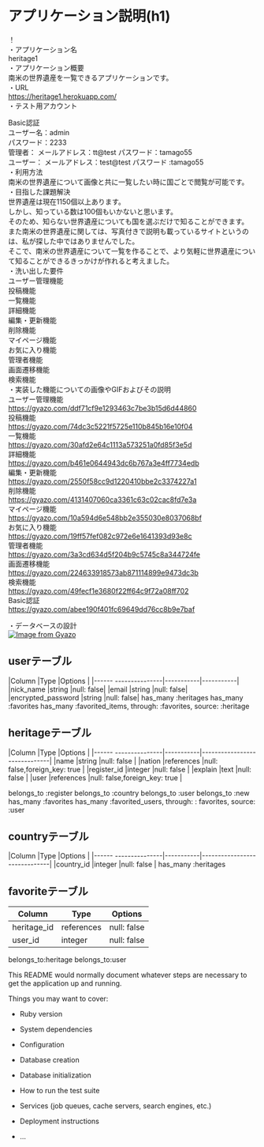# アプリケーション説明(h1)
 ！[](./images/image.100.jpeg)<br>
・アプリケーション名<br>
  heritage1<br>
・アプリケーション概要<br>
  南米の世界遺産を一覧できるアプリケーションです。<br>
・URL<br>
  https://heritage1.herokuapp.com/<br>
・テスト用アカウント<br>

  Basic認証<br>
  ユーザー名：admin<br>
  パスワード：2233<br>
  管理者：
   メールアドレス：tt@test   パスワード：tamago55<br>
  ユーザー：
   メールアドレス：test@test パスワード :tamago55<br>
・利用方法<br>
  南米の世界遺産について画像と共に一覧したい時に国ごとで閲覧が可能です。<br>
・目指した課題解決<br>
  世界遺産は現在1150個以上あります。<br>
  しかし、知っている数は100個もいかないと思います。<br>
  そのため、知らない世界遺産についても国を選ぶだけで知ることができます。<br>
  また南米の世界遺産に関しては、写真付きで説明も載っているサイトというのは、私が探した中ではありませんでした。<br>
  そこで、南米の世界遺産について一覧を作ることで、より気軽に世界遺産について知ることができるきっかけが作れると考えました。<br>
・洗い出した要件<br>
  ユーザー管理機能<br>
  投稿機能<br>
  一覧機能<br>
  詳細機能<br>
  編集・更新機能<br>
  削除機能<br>
  マイページ機能<br>
  お気に入り機能<br>
  管理者機能<br>
  画面遷移機能<br>
  検索機能<br>
・実装した機能についての画像やGIFおよびその説明<br>
ユーザー管理機能<br>
https://gyazo.com/ddf71cf9e1293463c7be3b15d6d44860<br>
投稿機能<br>
https://gyazo.com/74dc3c5221f5725e110b845b16e10f04<br>
一覧機能<br>
https://gyazo.com/30afd2e64c1113a573251a0fd85f3e5d<br>
詳細機能<br>
https://gyazo.com/b461e0644943dc6b767a3e4ff7734edb<br>
編集・更新機能<br>
https://gyazo.com/2550f58cc9d1220410bbe2c3374227a1<br>
削除機能<br>
https://gyazo.com/4131407060ca3361c63c02cac8fd7e3a<br>
マイページ機能<br>
https://gyazo.com/10a594d6e548bb2e355030e8037068bf<br>
お気に入り機能<br>
https://gyazo.com/19ff57fef082c972e6e1641393d93e8c<br>
管理者機能<br>
https://gyazo.com/3a3cd634d5f204b9c5745c8a344724fe<br>
画面遷移機能<br>
https://gyazo.com/224633918573ab871114899e9473dc3b<br>
検索機能<br>
https://gyazo.com/49fecf1e3680f22ff64c9f72a08ff702<br>
Basic認証<br>
https://gyazo.com/abee190f401fc69649dd76cc8b9e7baf<br>

・データベースの設計<br>
[![Image from Gyazo](https://i.gyazo.com/38689c026fdad3150e91e0354ac5470e.png)](https://gyazo.com/38689c026fdad3150e91e0354ac5470e)
## userテーブル

|Column                |Type       |Options    |
|------ ---------------|-----------|-----------|
|nick_name             |string     |null: false|
|email                 |string     |null: false|
|encrypted_password    |string     |null: false|
has_many :heritages
has_many :favorites
has_many :favorited_items, through: :favorites, source: :heritage
## heritageテーブル
|Column                |Type       |Options                       |
|------ ---------------|-----------|------------------------------|
|name                  |string     |null: false                   |
|nation                |references |null: false,foreign_key: true |
|register_id           |integer    |null: false                   |
|explain               |text       |null: false                   |
|user                  |references |null: false,foreign_key: true |

belongs_to :register
belongs_to :country
belongs_to :user
belongs_to :new
has_many :favorites
has_many :favorited_users, through: : favorites, source: :user 


## countryテーブル
|Column                |Type       |Options                       |
|------ ---------------|-----------|------------------------------|
|country_id            |integer    |null: false                   |
has_many :heritages

## favoriteテーブル

|Column                |Type       |Options    |
|----------------------|-----------|-----------|
|heritage_id           |references |null: false|
|user_id               |integer    |null: false|

belongs_to:heritage
belongs_to:user

This README would normally document whatever steps are necessary to get the
application up and running.

Things you may want to cover:

* Ruby version

* System dependencies

* Configuration

* Database creation

* Database initialization

* How to run the test suite

* Services (job queues, cache servers, search engines, etc.)

* Deployment instructions

* ...
